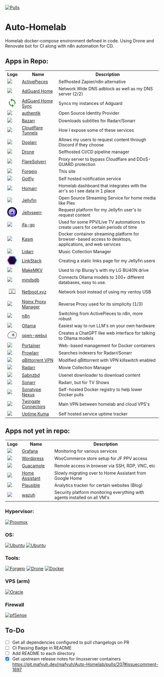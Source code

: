 [![Pulls](https://git.mafyuh.dev/mafyuh/Auto-Homelab/badges/pulls.svg)](https://git.mafyuh.dev/mafyuh/Auto-Homelab/pulls)
# Auto-Homelab
Homelab docker-compose environment defined in code. Using Drone and Renovate bot for CI along with n8n automation for CD.

## Apps in Repo:
<table>
    <tr>
        <th>Logo</th>
        <th>Name</th>
        <th>Description</th>
    </tr>
    <tr>
        <td><img vertical-align=baseline width="32" src="https://avatars.githubusercontent.com/u/99494700?s=200&v=4"></td>
        <td><a href="https://github.com/activepieces/activepieces">ActivePieces</a></td>
        <td>Selfhosted Zapier/n8n alternative </td>
    </tr>
    <tr>
        <td><img vertical-align=baseline width="32" src="https://raw.githubusercontent.com/Mafyuh/homelab-svg-assets/main/assets/adguardhome.svg"></td>
        <td><a href="https://adguard.com/en/adguard-home/overview.html">AdGuard Home</a></td>
        <td>Network Wide DNS adblock as well as my DNS server (2/2)</td>
    </tr>
    <tr>
        <td><img vertical-align=baseline width="32" src="https://raw.githubusercontent.com/linuxserver/docker-templates/master/linuxserver.io/img/adguardhomesync-icon.png"></td>
        <td><a href="https://docs.linuxserver.io/images/docker-adguardhome-sync/">AdGuard Home Sync</a></td>
        <td>Syncs my instances of Adguard</td>
    </tr>
    <tr>
        <td><img vertical-align=baseline width="32" src="https://raw.githubusercontent.com/Mafyuh/homelab-svg-assets/main/assets/authentik.svg"></td>
        <td><a href="https://goauthentik.io/">authentik</a></td>
        <td>Open Source Identity Provider </td>
    </tr>
    <tr>
        <td><img vertical-align=baseline width="32" src="https://raw.githubusercontent.com/Mafyuh/homelab-svg-assets/main/assets/bazarr.svg"></td>
        <td><a href="https://www.bazarr.media/">Bazarr</a></td>
        <td>Downloads subtitles for Radarr/Sonarr</td>
    </tr>
    <tr>
        <td><img vertical-align=baseline width="32" src="https://raw.githubusercontent.com/Mafyuh/homelab-svg-assets/main/assets/cloudflare.svg"></td>
        <td><a href="https://www.cloudflare.com/products/tunnel/">Cloudflare Tunnels</a></td>
        <td>How I expose some of these services</td>
    </tr>
    <tr>
        <td><img vertical-align=baseline width="32" src="https://raw.githubusercontent.com/kiranshila/Doplarr/main/logos/logo.svg"></td>
        <td><a href="https://github.com/kiranshila/Doplarr">Doplarr</a></td>
        <td>Allows my users to request content through Discord if they choose</td>
    </tr>
    <tr>
        <td><img vertical-align=baseline width="32" src="https://raw.githubusercontent.com/Mafyuh/homelab-svg-assets/main/assets/droneci.svg"></td>
        <td><a href="https://www.drone.io/">Drone</a></td>
        <td>Selfhosted CI/CD pipeline manager</td>
    </tr>
    <tr>
        <td><img vertical-align=baseline width="32" src="https://raw.githubusercontent.com/FlareSolverr/FlareSolverr/master/resources/flaresolverr_logo.svg"></td>
        <td><a href="https://github.com/FlareSolverr/FlareSolverr">FlareSolverr</a></td>
        <td>Proxy server to bypass Cloudflare and DDoS-GUARD protection</td>
    </tr>
    <tr>
        <td><img vertical-align=baseline width="32" src="https://raw.githubusercontent.com/Mafyuh/homelab-svg-assets/main/assets/forgejo.svg"></td>
        <td><a href="https://forgejo.org/">Forgejo</a></td>
        <td>This site</td>
    </tr>
    <tr>
        <td><img vertical-align=baseline width="32" src="https://raw.githubusercontent.com/Mafyuh/homelab-svg-assets/main/assets/gotify.svg"></td>
        <td><a href="https://gotify.net/">Gotfiy</a></td>
        <td>Self hosted notification service</td>
    </tr>
    <tr>
        <td><img vertical-align=baseline width="32" src="https://raw.githubusercontent.com/Mafyuh/homelab-svg-assets/main/assets/homarr.svg"></td>
        <td><a href="https://homarr.dev/docs/getting-started/installation/">Homarr</a></td>
        <td>Homelab dashboard that integrates with the arr's so I see data in 1 place</td>
    </tr>
    <tr>
        <td><img vertical-align=baseline width="32" src="https://raw.githubusercontent.com/Mafyuh/homelab-svg-assets/main/assets/jellyfin.svg"></td>
        <td><a href="https://github.com/jellyfin/jellyfin">Jellyfin</a></td>
        <td>Open Source Streaming Service for home media like Plex</td>
    </tr>
    <tr>
        <td><img vertical-align=baseline width="32" src="https://raw.githubusercontent.com/Mafyuh/homelab-svg-assets/main/assets/jellyseerr.svg"></td>
        <td><a href="https://github.com/Fallenbagel/jellyseerr">Jellyseerr</a></td>
        <td>Request platform for my Jellyfin user's to request content</a></td>
    </tr>
    <tr>
        <td><img vertical-align=baseline width="32" src="https://raw.githubusercontent.com/Mafyuh/homelab-svg-assets/main/assets/docker.svg"></td>
        <td><a href="https://github.com/hrfee/jfa-go">jfa-go</a></td>
        <td>Used for some PPV/Live TV automations to create users for certain periods of time</td>
    </tr>
    <tr>
        <td><img vertical-align=baseline width="32" src="https://raw.githubusercontent.com/Mafyuh/homelab-svg-assets/main/assets/kasm.svg"></td>
        <td><a href="https://docs.linuxserver.io/images/docker-kasm/">Kasm</a></td>
        <td>Docker container streaming platform for browser-based access to desktops, applications, and web services</a></td>
    </tr>
    <tr>
        <td><img vertical-align=baseline width="32" src="https://raw.githubusercontent.com/Mafyuh/homelab-svg-assets/main/assets/lidarr.svg"></td>
        <td><a href="https://wiki.servarr.com/en/lidarr">Lidarr</a></td>
        <td>Music Collection Manager</td>
    </tr>
    <tr>
        <td><img vertical-align=baseline width="32" src="https://raw.githubusercontent.com/LinkStackOrg/branding/main/logo/svg/logo_animated.svg"></td>
        <td><a href="https://github.com/LinkStackOrg/linkstack-docker">LinkStack</a></td>
        <td>Creating a static links page for my Jellyfin users</td>
    </tr>
    <tr>
        <td><img vertical-align=baseline width="32" src="https://res.cloudinary.com/canonical/image/fetch/f_auto,q_auto,fl_sanitize,w_60,h_60/https://dashboard.snapcraft.io/site_media/appmedia/2020/03/makemkv.png"></td>
        <td><a href="https://github.com/jlesage/docker-makemkv">MakeMKV</a></td>
        <td>Used to rip Bluray's with my LG BU40N drive </td>
    </tr>
    <tr>
        <td><img vertical-align=baseline width="32" src="https://avatars.githubusercontent.com/u/31035808?s=200&v=4"></td>
        <td><a href="https://docs.mindsdb.com/what-is-mindsdb">mindsdb</a></td>
        <td>Connects Ollama models to 100+ different databases, easy to use.</td>
    </tr>
    <tr>
        <td><img vertical-align=baseline width="32" src="https://raw.githubusercontent.com/Mafyuh/homelab-svg-assets/main/assets/nbxyz-logo.svg"></td>
        <td><a href="https://netboot.xyz/">Netboot.xyz</a></td>
        <td>Network boot instead of using my ventoy USB</td>
    </tr>
    <tr>
        <td><img vertical-align=baseline width="32" src="https://raw.githubusercontent.com/Mafyuh/homelab-svg-assets/main/assets/nginxproxymanager.svg"></td>
        <td><a href="https://nginxproxymanager.com/">Nginx Proxy Manager</a></td>
        <td>Reverse Proxy used for its simplicity (1/3)</td>
    </tr>
    <tr>
        <td><img vertical-align=baseline width="32" src="https://raw.githubusercontent.com/Mafyuh/homelab-svg-assets/main/assets/n8n.svg"></td>
        <td><a href="https://n8n.io">n8n</a></td>
        <td>Switching from ActivePieces to n8n, more robust</td>
    </tr>
    <tr>
        <td><img vertical-align=baseline width="32" src="https://ollama.com/public/ollama.png"></td>
        <td><a href="https://ollama.com/">Ollama</a></td>
        <td>Easiest way to run LLM's on your own hardware</td>
    </tr>
    <tr>
        <td><img vertical-align=baseline width="32" src="https://github.com/open-webui/open-webui/blob/main/static/favicon.png?raw=true"></td>
        <td><a href="https://github.com/open-webui/open-webui">open-webui</a></td>
        <td>Creates a ChatGPT like web interface for talking to Ollama models</td>
    </tr>
    <tr>
        <td><img vertical-align=baseline width="32" src="https://raw.githubusercontent.com/Mafyuh/homelab-svg-assets/main/assets/portainer.svg"></td>
        <td><a href="https://github.com/portainer/portainer">Portainer</a></td>
        <td>Web-based management for Docker containers</td>
    </tr>
    <tr>
        <td><img vertical-align=baseline width="32" src="https://raw.githubusercontent.com/Mafyuh/homelab-svg-assets/main/assets/prowlarr.svg"></td>
        <td><a href="https://prowlarr.com/">Prowlarr</a></td>
        <td>Searches indexers for Radarr/Sonarr</td>
    </tr>
    <tr>
        <td><img vertical-align=baseline width="32" src="https://raw.githubusercontent.com/Mafyuh/homelab-svg-assets/main/assets/qbittorrent.svg"></td>
        <td><a href="https://github.com/binhex/arch-qbittorrentvpn">qBittorrent VPN</a></td>
        <td>Modified qBittorrent with VPN killswitch enabled</td>
    </tr>
    <tr>
        <td><img vertical-align=baseline width="32" src="https://raw.githubusercontent.com/Mafyuh/homelab-svg-assets/main/assets/radarr.svg"></td>
        <td><a href="https://radarr.video/">Radarr</a></td>
        <td>Movie Collection Manager</td>
    </tr>
    <tr>
        <td><img vertical-align=baseline width="32" src="https://raw.githubusercontent.com/Mafyuh/homelab-svg-assets/main/assets/sabnzbd.svg"></td>
        <td><a href="https://sabnzbd.org/">Sabnzbd</a></td>
        <td>Usenet downloader to download content</td>
    </tr>
    <tr>
        <td><img vertical-align=baseline width="32" src="https://raw.githubusercontent.com/Mafyuh/homelab-svg-assets/main/assets/sonarr.svg"></td>
        <td><a href="https://wiki.servarr.com/sonarr">Sonarr</a></td>
        <td>Radarr, but for TV Shows</td>
    </tr>
    <tr>
        <td><img vertical-align=baseline width="32" src="https://www.gravatar.com/avatar/614e0f6491dbb293e540190b02b3024e?s=120&r=g&d=404"></td>
        <td><a href="https://hub.docker.com/r/sonatype/nexus3/">Sonatype Nexus</a></td>
        <td>Self-hosted Docker registry to help lower Docker pulls</td>
    </tr>
    <tr>
        <td><img vertical-align=baseline width="32" src="https://play-lh.googleusercontent.com/GBhNhKgjfy6i6Ucc0hyB-79WmcV7LvKSfGSy8iStFdZSaLioKQp5rPWjqsh2YFRRZsE1"></td>
        <td><a href="https://twingate.com">Twingate Connectors</a></td>
        <td>Main VPN between homelab and cloud VPS's</td>
    </tr>
    <tr>
        <td><img vertical-align=baseline width="32" src="https://raw.githubusercontent.com/Mafyuh/homelab-svg-assets/main/assets/uptimekuma.svg"></td>
        <td><a href="https://github.com/louislam/uptime-kuma">Uptime Kuma</a></td>
        <td>Self hosted service uptime tracker</td>
    </tr>
</table>

## Apps not yet in repo:
<table>
    <tr>
        <th>Logo</th>
        <th>Name</th>
        <th>Description</th>
    </tr>
    <tr>
        <td><img vertical-align=baseline width="32" src="https://raw.githubusercontent.com/Mafyuh/homelab-svg-assets/main/assets/grafana.svg"></td>
        <td><a href="https://hub.docker.com/r/grafana/grafana-oss">Grafana</a></td>
        <td>Monitoring for various services</td>
    </tr>
    <tr>
        <td><img vertical-align=baseline width="32" src="https://raw.githubusercontent.com/Mafyuh/homelab-svg-assets/main/assets/wordpress.svg"></td>
        <td><a href="https://wordpress.org/">Wordpress</a></td>
        <td>WooCommerce store setup for JF PPV access</td>
    </tr>
    <tr>
        <td><img vertical-align=baseline width="32" src="https://upload.wikimedia.org/wikipedia/commons/3/31/Apache_Guacamole_logo.png"></td>
        <td><a href="https://guacamole.apache.org/">Guacamole</a></td>
        <td>Remote access in browser via SSH, RDP, VNC, etc</td>
    </tr>
    <tr>
        <td><img vertical-align=baseline width="32" src="https://raw.githubusercontent.com/Mafyuh/homelab-svg-assets/main/assets/homeassistant.svg"></td>
        <td><a href="https://www.home-assistant.io/">Home Assistant</a></td>
        <td>Slowly migrating over to Home Assistant from Google Home</td>
    </tr>
    <tr>
        <td><img vertical-align=baseline width="32" src="https://raw.githubusercontent.com/Mafyuh/homelab-svg-assets/main/assets/plausible.svg"></td>
        <td><a href="https://plausible.io/">Plausible</a></td>
        <td>Analytics tracker for certain websites (Blog)</td>
    </tr>
    <tr>
        <td><img vertical-align=baseline width="32" src="https://raw.githubusercontent.com/Mafyuh/homelab-svg-assets/main/assets/wazuh.svg"></td>
        <td><a href="https://wazuh.com/">wazuh</a></td>
        <td>Security platform monitoring everything with agents installed on all VM's</td>
    </tr>
</table>

### Hypervisor: 
[![Proxmox](https://img.shields.io/badge/-Proxmox-%23c9d1d9?logo=Proxmox)](https://www.proxmox.com)

### OS:
[![Ubuntu](https://img.shields.io/badge/Ubuntu_22.04-%23c9d1d9?&logo=ubuntu&logoColor=red)](https://releases.ubuntu.com/jammy/)
[![Ubuntu](https://img.shields.io/badge/Ubuntu_24-%23c9d1d9?&logo=ubuntu&logoColor=red)](https://releases.ubuntu.com/noble/)


### Tools:
[![Forgejo](https://img.shields.io/badge/-Forgejo-%23c9d1d9?logo=forgejo&logoColor=orange)](https://forgejo.org/)
[![Drone](https://img.shields.io/badge/-Drone-%23c9d1d9?logo=drone&logoColor=black)](https://www.drone.io/)
[![Docker](https://img.shields.io/badge/-Docker-%23c9d1d9?logo=docker)](https://www.docker.com/)

### VPS (arm)
[![Oracle](https://img.shields.io/badge/-Oracle_Cloud-%23c9d1d9?logo=oracle&logoColor=red)](https://www.oracle.com/cloud/)

### Firewall
[![pfSense](https://img.shields.io/badge/-pfSense-%23c9d1d9?logo=pfsense&logoColor=blue)](https://www.pfsense.org/)

## To-Do

- [ ] Get all dependencies configured to pull changelogs on PR
- [ ] CI Passing Badge in README
- [ ] Add README to each directory
- [x] Get upstream release notes for linuxserver containers https://git.mafyuh.dev/mafyuh/Auto-Homelab/pulls/207#issuecomment-1697